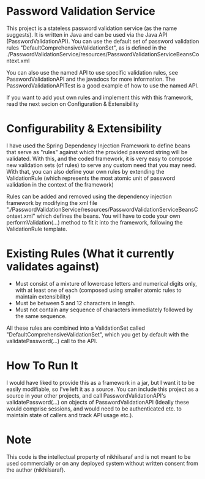 Password Validation Service
===========================
This project is a stateless password validation service (as the name suggests). It is written in Java and can be used via the Java API (PasswordValidationAPI). You can use the default set of password validation rules "DefaultComprehensiveValidationSet", as is defined in the ./PasswordValidationService/resources/PasswordValidationServiceBeansContext.xml

You can also use the named API to use specific validation rules, see PasswordValidationAPI and the javadocs for more information. The PasswordValidationAPITest is a good example of how to use the named API.

If you want to add yout own rules and implement this with this framework, read the next secion on Configuration & Extensibility


Configurability & Extensibility
===============================
I have used the Spring Dependency Injection Framework to define beans that serve as "rules" against which the provided password string will be validated. With this, and the coded framework, it is very easy to compose new validation sets (of rules) to serve any custom need that you may need. With that, you can also define your own rules by extending the ValidationRule (which represents the most atomic unit of password validation in the context of the framework)

Rules can be added and removed using the dependency injection framework by modifying the xml file "./PasswordValidationService/resources/PasswordValidationServiceBeansContext.xml" which defines the beans. You will have to code your own performValidation(...) method to fit it into the framework, following the ValidationRule template.


Existing Rules (What it currently validates against)
====================================================
- Must consist of a mixture of lowercase letters and numerical digits only, with at least one of each (composed using smaller atomic rules to maintain extensibility)
- Must be between 5 and 12 characters in length.
- Must not contain any sequence of characters immediately followed by the same sequence.

All these rules are combined into a ValidationSet called "DefaultComprehensiveValidationSet", which you get by default with the validatePassword(...) call to the API.


How To Run It
=============
I would have liked to provide this as a framework in a jar, but I want it to be easily modifiable, so I've left it as a source. You can include this project as a source in your other projects, and call PasswordValidationAPI's validatePassword(...) on objects of PasswordValidationAPI (Ideally these would comprise sessions, and would need to be authenticated etc. to maintain state of callers and track API usage etc.).


Note
====
This code is the intellectual property of nikhilsaraf and is not meant to be used commercially or on any deployed system without written consent from the author (nikhilsaraf).
